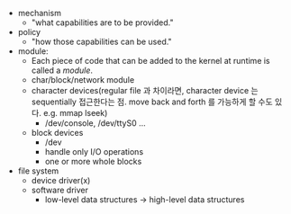  - mechanism
   - "what capabilities are to be provided."
 - policy
   - "how those capabilities can be used."
 - module:
   - Each piece of code that can be added to the kernel at runtime is called a _module_.
   - char/block/network module
   - character devices(regular file 과 차이라면, character device 는 sequentially 접근한다는 점. move back and forth 를 가능하게 할 수도 있다. e.g. mmap lseek)
     - /dev/console, /dev/ttyS0 ...
   - block devices
     - /dev
     - handle only I/O operations
     - one or more whole blocks
  - file system
    - device driver(x)
    - software driver
      - low-level data structures -> high-level data structures
